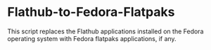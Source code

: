 # Flathub-to-Fedora-Flatpaks
This script replaces the Flathub applications installed on the Fedora operating system with Fedora flatpaks applications, if any.
